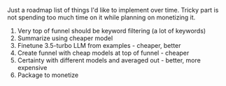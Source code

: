 
Just a roadmap list of things I'd like to implement over time.
Tricky part is not spending too much time on it while planning on monetizing it.

1. Very top of funnel should be keyword filtering (a lot of keywords)
2. Summarize using cheaper model 
3. Finetune 3.5-turbo LLM from examples - cheaper, better 
4. Create funnel with cheap models at top of funnel - cheaper
5. Certainty with different models and averaged out - better, more expensive
6. Package to monetize